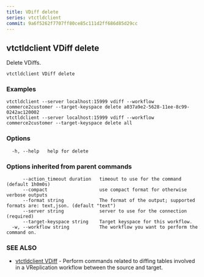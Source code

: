 ```yaml
---
title: VDiff delete
series: vtctldclient
commit: 9a6f5262f7707ff80ce85c111d2ff686d85d29cc
---
```

## vtctldclient VDiff delete

Delete VDiffs.

```
vtctldclient VDiff delete
```

### Examples

```
vtctldclient --server localhost:15999 vdiff --workflow commerce2customer --target-keyspace delete a037a9e2-5628-11ee-8c99-0242ac120002
vtctldclient --server localhost:15999 vdiff --workflow commerce2customer --target-keyspace delete all
```

### Options

```
  -h, --help   help for delete
```

### Options inherited from parent commands

```
      --action_timeout duration   timeout to use for the command (default 1h0m0s)
      --compact                   use compact format for otherwise verbose outputs
      --format string             The format of the output; supported formats are: text,json. (default "text")
      --server string             server to use for the connection (required)
      --target-keyspace string    Target keyspace for this workflow.
  -w, --workflow string           The workflow you want to perform the command on.
```

### SEE ALSO

* [vtctldclient VDiff](../)	 - Perform commands related to diffing tables involved in a VReplication workflow between the source and target.

